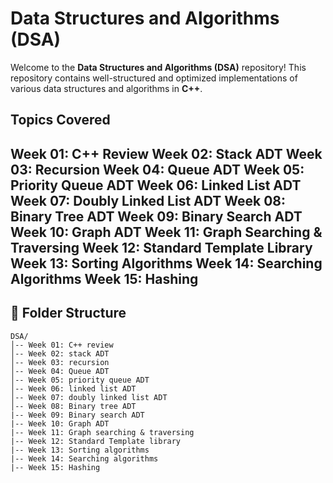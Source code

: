 # Data Structures and Algorithms (DSA) 

Welcome to the **Data Structures and Algorithms (DSA)** repository! This repository contains well-structured and optimized implementations of various data structures and algorithms in **C++**.

##  Topics Covered

Week 01: C++ Review
Week 02: Stack ADT
Week 03: Recursion
Week 04: Queue ADT
Week 05: Priority Queue ADT
Week 06: Linked List ADT
Week 07: Doubly Linked List ADT
Week 08: Binary Tree ADT
Week 09: Binary Search ADT
Week 10: Graph ADT
Week 11: Graph Searching & Traversing
Week 12: Standard Template Library
Week 13: Sorting Algorithms
Week 14: Searching Algorithms
Week 15: Hashing
- 


## 📂 Folder Structure
```
DSA/
│-- Week 01: C++ review
│-- Week 02: stack ADT
│-- Week 03: recursion
│-- Week 04: Queue ADT
│-- Week 05: priority queue ADT
│-- Week 06: linked list ADT
│-- Week 07: doubly linked list ADT
│-- Week 08: Binary tree ADT
|-- Week 09: Binary search ADT
|-- Week 10: Graph ADT
|-- Week 11: Graph searching & traversing
|-- Week 12: Standard Template library
|-- Week 13: Sorting algorithms
|-- Week 14: Searching algorithms
|-- Week 15: Hashing
```



